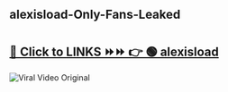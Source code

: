 
 ## alexisload-Only-Fans-Leaked

# <h2><a href="https://clipsfans.com/alexisload&ref=git">🔗 Click to LINKS ⏩⏩ 👉 🟢 alexisload </a></h2>

<a href="https://clipsfans.com/alexisload&ref=git" rel="nofollow" data-target="animated-image.originalLink"><img src="https://i.ibb.co.com/xMMVF88/686577567.gif" alt="Viral Video Original" style="max-width: 100%; display: inline-block;" data-target="animated-image.originalImage"></a>
